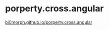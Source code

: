# porperty.cross.angular

[bi0morph.github.io/porperty.cross.angular](http://bi0morph.github.io/porperty.cross.angular)
